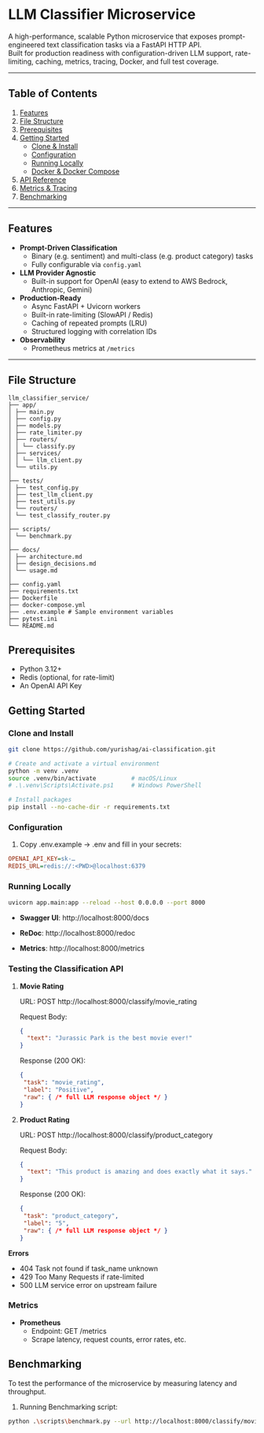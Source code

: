 <!-- Prerequisites:
Python
OpenAI API Key

1. Clone/copy the repo:

git clone https://github.com/yurishag/ai-classification.git
cd ai-classification

2. Create a .env in the project root with:
OPENAI_API_KEY="sk-...your key..."

3. Install dependencies into a virtual environment
python -m venv .venv
.\.venv\Scripts\Activate.ps1
pip install --no-cache-dir -r requirements.txt

4. Run with Uvicorn
uvicorn app.main:app --reload --host 0.0.0.0 --port 8000

5. Hit the API:
- curl -X POST http://localhost:8000/classify/sentiment \
  -H "Content-Type: application/json" \
  -d '{"text":"I loved this movie!"}'

  -->


# LLM Classifier Microservice

A high-performance, scalable Python microservice that exposes prompt-engineered text classification tasks via a FastAPI HTTP API.  
Built for production readiness with configuration-driven LLM support, rate-limiting, caching, metrics, tracing, Docker, and full test coverage.

---

## Table of Contents

1. [Features](#features)  
2. [File Structure](#file-structure)  
3. [Prerequisites](#prerequisites)  
4. [Getting Started](#getting-started)  
   - [Clone & Install](#clone--install)  
   - [Configuration](#configuration)  
   - [Running Locally](#running-locally)  
   - [Docker & Docker Compose](#docker--docker-compose)  
5. [API Reference](#api-reference)  
6. [Metrics & Tracing](#metrics--tracing)  
6. [Benchmarking](#benchmarking)  
---

## Features

- **Prompt-Driven Classification**  
  - Binary (e.g. sentiment) and multi-class (e.g. product category) tasks  
  - Fully configurable via `config.yaml`  
- **LLM Provider Agnostic**  
  - Built-in support for OpenAI (easy to extend to AWS Bedrock, Anthropic, Gemini)  
- **Production-Ready**  
  - Async FastAPI + Uvicorn workers  
  - Built-in rate-limiting (SlowAPI / Redis)  
  - Caching of repeated prompts (LRU)  
  - Structured logging with correlation IDs  
- **Observability**  
  - Prometheus metrics at `/metrics`   

---

## File Structure


```text
llm_classifier_service/
├── app/
│ ├── main.py 
│ ├── config.py 
│ ├── models.py 
│ ├── rate_limiter.py 
│ ├── routers/
│ │ └── classify.py
│ ├── services/
│ │ └── llm_client.py 
│ └── utils.py 
│
├── tests/
│ ├── test_config.py
│ ├── test_llm_client.py
│ ├── test_utils.py
│ └── routers/
│ └── test_classify_router.py
│
├── scripts/
│ └── benchmark.py 
│
├── docs/
│ ├── architecture.md
│ ├── design_decisions.md
│ └── usage.md
│
├── config.yaml 
├── requirements.txt 
├── Dockerfile
├── docker-compose.yml
├── .env.example # Sample environment variables
├── pytest.ini
└── README.md
```

## Prerequisites
- Python 3.12+
- Redis (optional, for rate-limit)
- An OpenAI API Key


## Getting Started

### Clone and Install
```bash
git clone https://github.com/yurishag/ai-classification.git

# Create and activate a virtual environment
python -m venv .venv
source .venv/bin/activate          # macOS/Linux
# .\.venv\Scripts\Activate.ps1     # Windows PowerShell

# Install packages
pip install --no-cache-dir -r requirements.txt
```

### Configuration

1. Copy .env.example → .env and fill in your secrets:
```ini
OPENAI_API_KEY=sk-…
REDIS_URL=redis://:<PWD>@localhost:6379
```

### Running Locally

```bash
uvicorn app.main:app --reload --host 0.0.0.0 --port 8000
```

- **Swagger UI**: http://localhost:8000/docs

- **ReDoc**: http://localhost:8000/redoc

- **Metrics**: http://localhost:8000/metrics


### Testing the Classification API
1. **Movie Rating**

    URL: POST  http://localhost:8000/classify/movie_rating

    Request Body:
    ```json
    {
      "text": "Jurassic Park is the best movie ever!"
    }
    ```

    Response (200 OK):
     ```json
    {
      "task": "movie_rating",
      "label": "Positive",
      "raw": { /* full LLM response object */ }
    }
    ```

2. **Product Rating**

    URL: POST  http://localhost:8000/classify/product_category

    Request Body:
    ```json
    {
      "text": "This product is amazing and does exactly what it says."
    }
    ```

    Response (200 OK):
     ```json
    {
      "task": "product_category",
      "label": "5",
      "raw": { /* full LLM response object */ }
    }
    ```

**Errors**
- 404 Task not found if task_name unknown
- 429 Too Many Requests if rate-limited
- 500 LLM service error on upstream failure



### Metrics
- **Prometheus**
    - Endpoint: GET /metrics
    - Scrape latency, request counts, error rates, etc.


## Benchmarking
To test the performance of the microservice by measuring latency and throughput.

1. Running Benchmarking script:
```bash
python .\scripts\benchmark.py --url http://localhost:8000/classify/movie_rating --text "This movie is great" --requests 30 --concurrency 10
```